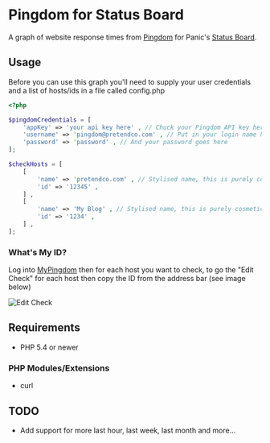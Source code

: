 # Pingdom for Status Board
A graph of website response times from [Pingdom](http://pingdom.com) for Panic's [Status Board](http://panic.com/statusboard/).

## Usage
Before you can use this graph you'll need to supply your user credentials and a list of hosts/ids in a file called config.php

```php
<?php

$pingdomCredentials = [
	'appKey' => 'your api key here' , // Chuck your Pingdom API key here
	'username' => 'pingdom@pretendco.com' , // Put in your login name here
	'password' => 'password' , // And your password goes here
];

$checkHosts = [
	[
		'name' => 'pretendco.com' , // Stylised name, this is purely cosmetic
		'id' => '12345' ,
	] ,
	[
		'name' => 'My Blog' , // Stylised name, this is purely cosmetic
		'id' => '1234' ,
	] ,
];
```

### What's My ID?

Log into [MyPingdom](https://my.pingdom.com) then for each host you want to check, to go the "Edit Check" for each host then copy the ID from the address bar (see image below)

![Edit Check](http://www.yesdevnull.net/wp-content/uploads/2014/01/Edit_Check.png)

## Requirements
- PHP 5.4 or newer

### PHP Modules/Extensions
- curl

## TODO
- Add support for more last hour, last week, last month and more...
